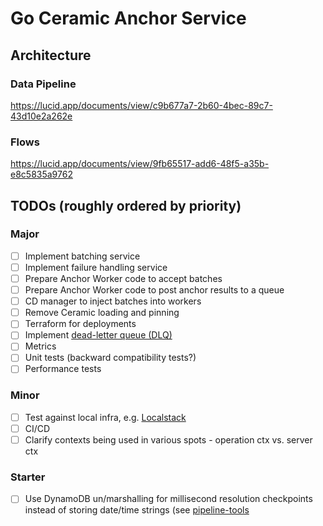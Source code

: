 # Go Ceramic Anchor Service

## Architecture

### Data Pipeline

https://lucid.app/documents/view/c9b677a7-2b60-4bec-89c7-43d10e2a262e

### Flows

https://lucid.app/documents/view/9fb65517-add6-48f5-a35b-e8c5835a9762

## TODOs (roughly ordered by priority)

### Major

- [ ] Implement batching service
- [ ] Implement failure handling service
- [ ] Prepare Anchor Worker code to accept batches
- [ ] Prepare Anchor Worker code to post anchor results to a queue
- [ ] CD manager to inject batches into workers
- [ ] Remove Ceramic loading and pinning
- [ ] Terraform for deployments
- [ ] Implement [dead-letter queue (DLQ)](https://docs.aws.amazon.com/AWSSimpleQueueService/latest/SQSDeveloperGuide/sqs-dead-letter-queues.html)
- [ ] Metrics
- [ ] Unit tests (backward compatibility tests?)
- [ ] Performance tests

### Minor

- [ ] Test against local infra, e.g. [Localstack](https://localstack.cloud/)
- [ ] CI/CD
- [ ] Clarify contexts being used in various spots - operation ctx vs. server ctx

### Starter

- [ ] Use DynamoDB un/marshalling for millisecond resolution checkpoints instead of storing date/time strings (see [pipeline-tools](https://github.com/3box/pipeline-tools/blob/develop/cd/manager/aws/dynamoDb.go#L305)

